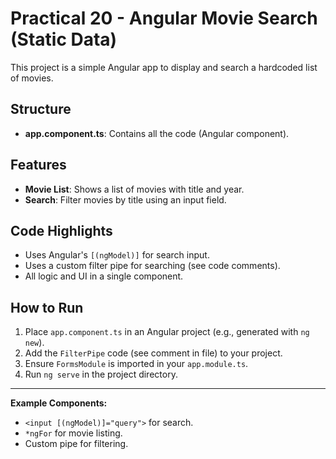 # Practical 20 - Angular Movie Search (Static Data)

This project is a simple Angular app to display and search a hardcoded list of movies.

## Structure
- **app.component.ts**: Contains all the code (Angular component).

## Features
- **Movie List**: Shows a list of movies with title and year.
- **Search**: Filter movies by title using an input field.

## Code Highlights
- Uses Angular's `[(ngModel)]` for search input.
- Uses a custom filter pipe for searching (see code comments).
- All logic and UI in a single component.

## How to Run
1. Place `app.component.ts` in an Angular project (e.g., generated with `ng new`).
2. Add the `FilterPipe` code (see comment in file) to your project.
3. Ensure `FormsModule` is imported in your `app.module.ts`.
4. Run `ng serve` in the project directory.

---

**Example Components:**
- `<input [(ngModel)]="query">` for search.
- `*ngFor` for movie listing.
- Custom pipe for filtering. 